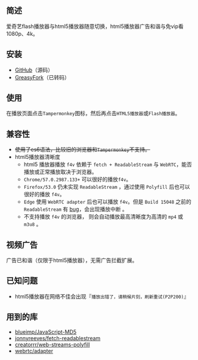 ## 简述
爱奇艺flash播放器与html5播放器随意切换，html5播放器广告和谐与免vip看1080p、4k。

## 安装
* [GitHub](https://raw.githubusercontent.com/gooyie/userscript-iqiyi-player-switch/master/iqiyi-player-switch.user.js)（源码）
* [GreasyFork](https://greasyfork.org/zh-CN/scripts/28356-iqiyi-player-switch)（已转码）

## 使用
在播放页面点击`Tampermonkey`图标，然后再点击`HTML5播放器`或`Flash播放器`。

## 兼容性
* ~~使用了es6语法，比较旧的浏览器和`Tampermonkey`不支持。~~
* html5播放器清晰度
  * html5 播放器播放 `f4v` 依赖于 `fetch + ReadableStream` 与   `WebRTC`，能否播放或正常播放取决于浏览器。
  * `Chrome/57.0.2987.133+` 可以很好的播放`f4v`。
  * `Firefox/53.0` 仍未实现 `ReadableStream` ，通过使用 `Polyfill` 后也可以很好的播放 `f4v`。
  * `Edge` 使用 `WebRTC adapter` 后也可以播放 `f4v`。但是 `Build 15048` 之前的 `ReadableStream` 有   [bug](https://developer.microsoft.com/en-us/microsoft-edge/platform/issues/8196907/)，会出现播放中断  。
  * 不支持播放 `f4v` 的浏览器， 则会自动播放最高清晰度为高清的 `mp4` 或 `m3u8` 。

## 视频广告
广告已和谐（仅限于html5播放器），无需广告拦截扩展。

## 已知问题
* html5播放器在网络不佳会出现『`播放出错了，请稍候片刻，刷新重试(P2P200)`』

## 用到的库
* [blueimp/JavaScript-MD5](https://github.com/blueimp/JavaScript-MD5)
* [jonnyreeves/fetch-readablestream](https://github.com/jonnyreeves/fetch-readablestream)
* [creatorrr/web-streams-polyfill](https://github.com/creatorrr/web-streams-polyfill)
* [webrtc/adapter](https://github.com/webrtc/adapter)
